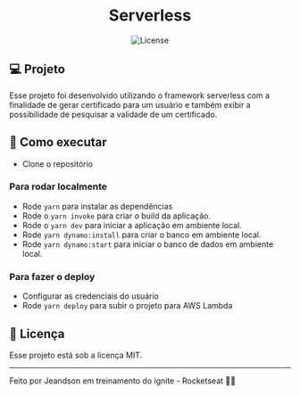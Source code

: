 <h1 align="center">Serverless</h1>

<p align="center">
  <img alt="License" src="https://img.shields.io/static/v1?label=license&message=MIT&color=8257E5&labelColor=000000">

<br>

## 💻 Projeto

Esse projeto foi desenvolvido utilizando o framework serverless com a finalidade de gerar certificado para um usuário e também exibir a possibilidade de pesquisar a validade de um certificado.

## 🚀 Como executar

- Clone o repositório

### Para rodar localmente

- Rode `yarn` para instalar as dependências
- Rode o `yarn invoke` para criar o build da aplicação.
- Rode o `yarn dev` para iniciar a aplicação em ambiente local.
- Rode `yarn dynamo:install` para criar o banco em ambiente local.
- Rode `yarn dynamo:start` para iniciar o banco de dados em ambiente local.

### Para fazer o deploy

- Configurar as credenciais do usuário
- Rode `yarn deploy` para subir o projeto para AWS Lambda

## 📄 Licença

Esse projeto está sob a licença MIT.

---

Feito por Jeandson em treinamento do ignite - Rocketseat 👋🏻